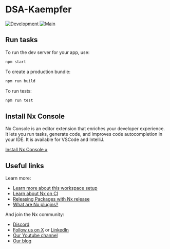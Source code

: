 # DSA-Kaempfer

[![Development](https://github.com/TheTrueHonker/DSA-Kaempfer/actions/workflows/angular-build.yml/badge.svg?branch=development)](https://github.com/TheTrueHonker/DSA-Kaempfer/actions/workflows/angular-build.yml)
[![Main](https://github.com/TheTrueHonker/DSA-Kaempfer/actions/workflows/angular-build.yml/badge.svg?branch=main)](https://github.com/TheTrueHonker/DSA-Kaempfer/actions/workflows/angular-build.yml)

## Run tasks

To run the dev server for your app, use:

```sh
npm start
```

To create a production bundle:

```sh
npm run build
```

To run tests:

```sh
npm run test
```

## Install Nx Console

Nx Console is an editor extension that enriches your developer experience. It lets you run tasks, generate code, and improves code autocompletion in your IDE. It is available for VSCode and IntelliJ.

[Install Nx Console &raquo;](https://nx.dev/getting-started/editor-setup?utm_source=nx_project&utm_medium=readme&utm_campaign=nx_projects)

## Useful links

Learn more:

- [Learn more about this workspace setup](https://nx.dev/getting-started/tutorials/angular-standalone-tutorial?utm_source=nx_project&utm_medium=readme&utm_campaign=nx_projects)
- [Learn about Nx on CI](https://nx.dev/ci/intro/ci-with-nx?utm_source=nx_project&utm_medium=readme&utm_campaign=nx_projects)
- [Releasing Packages with Nx release](https://nx.dev/features/manage-releases?utm_source=nx_project&utm_medium=readme&utm_campaign=nx_projects)
- [What are Nx plugins?](https://nx.dev/concepts/nx-plugins?utm_source=nx_project&utm_medium=readme&utm_campaign=nx_projects)

And join the Nx community:

- [Discord](https://go.nx.dev/community)
- [Follow us on X](https://twitter.com/nxdevtools) or [LinkedIn](https://www.linkedin.com/company/nrwl)
- [Our Youtube channel](https://www.youtube.com/@nxdevtools)
- [Our blog](https://nx.dev/blog?utm_source=nx_project&utm_medium=readme&utm_campaign=nx_projects)

